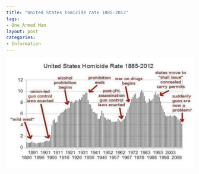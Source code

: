 ```yaml
---
title: "United States homicide rate 1885-2012"
tags:
- One Armed Man
layout: post
categories:
- Information
---
```


![United States homicide rate 1885-2012](/assets/img/20170219-when-guns-became-a-problem.jpg)

